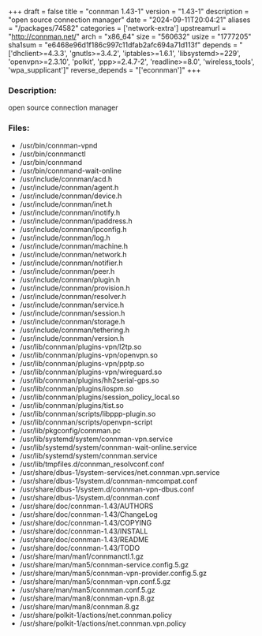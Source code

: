 +++
draft = false
title = "connman 1.43-1"
version = "1.43-1"
description = "open source connection manager"
date = "2024-09-11T20:04:21"
aliases = "/packages/74582"
categories = ['network-extra']
upstreamurl = "http://connman.net/"
arch = "x86_64"
size = "560632"
usize = "1777205"
sha1sum = "e6468e96d1f186c997c11dfab2afc694a71d113f"
depends = "['dhclient>=4.3.3', 'gnutls>=3.4.2', 'iptables>=1.6.1', 'libsystemd>=229', 'openvpn>=2.3.10', 'polkit', 'ppp>=2.4.7-2', 'readline>=8.0', 'wireless_tools', 'wpa_supplicant']"
reverse_depends = "['econnman']"
+++
### Description: 
open source connection manager

### Files: 
* /usr/bin/connman-vpnd
* /usr/bin/connmanctl
* /usr/bin/connmand
* /usr/bin/connmand-wait-online
* /usr/include/connman/acd.h
* /usr/include/connman/agent.h
* /usr/include/connman/device.h
* /usr/include/connman/inet.h
* /usr/include/connman/inotify.h
* /usr/include/connman/ipaddress.h
* /usr/include/connman/ipconfig.h
* /usr/include/connman/log.h
* /usr/include/connman/machine.h
* /usr/include/connman/network.h
* /usr/include/connman/notifier.h
* /usr/include/connman/peer.h
* /usr/include/connman/plugin.h
* /usr/include/connman/provision.h
* /usr/include/connman/resolver.h
* /usr/include/connman/service.h
* /usr/include/connman/session.h
* /usr/include/connman/storage.h
* /usr/include/connman/tethering.h
* /usr/include/connman/version.h
* /usr/lib/connman/plugins-vpn/l2tp.so
* /usr/lib/connman/plugins-vpn/openvpn.so
* /usr/lib/connman/plugins-vpn/pptp.so
* /usr/lib/connman/plugins-vpn/wireguard.so
* /usr/lib/connman/plugins/hh2serial-gps.so
* /usr/lib/connman/plugins/iospm.so
* /usr/lib/connman/plugins/session_policy_local.so
* /usr/lib/connman/plugins/tist.so
* /usr/lib/connman/scripts/libppp-plugin.so
* /usr/lib/connman/scripts/openvpn-script
* /usr/lib/pkgconfig/connman.pc
* /usr/lib/systemd/system/connman-vpn.service
* /usr/lib/systemd/system/connman-wait-online.service
* /usr/lib/systemd/system/connman.service
* /usr/lib/tmpfiles.d/connman_resolvconf.conf
* /usr/share/dbus-1/system-services/net.connman.vpn.service
* /usr/share/dbus-1/system.d/connman-nmcompat.conf
* /usr/share/dbus-1/system.d/connman-vpn-dbus.conf
* /usr/share/dbus-1/system.d/connman.conf
* /usr/share/doc/connman-1.43/AUTHORS
* /usr/share/doc/connman-1.43/ChangeLog
* /usr/share/doc/connman-1.43/COPYING
* /usr/share/doc/connman-1.43/INSTALL
* /usr/share/doc/connman-1.43/README
* /usr/share/doc/connman-1.43/TODO
* /usr/share/man/man1/connmanctl.1.gz
* /usr/share/man/man5/connman-service.config.5.gz
* /usr/share/man/man5/connman-vpn-provider.config.5.gz
* /usr/share/man/man5/connman-vpn.conf.5.gz
* /usr/share/man/man5/connman.conf.5.gz
* /usr/share/man/man8/connman-vpn.8.gz
* /usr/share/man/man8/connman.8.gz
* /usr/share/polkit-1/actions/net.connman.policy
* /usr/share/polkit-1/actions/net.connman.vpn.policy
